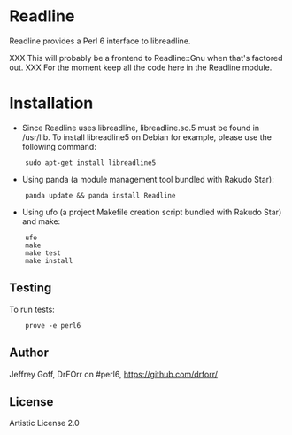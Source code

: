 Readline
=======

Readline provides a Perl 6 interface to libreadline.

XXX This will probably be a frontend to Readline::Gnu when that's factored out.
XXX For the moment keep all the code here in the Readline module.

Installation
============

* Since Readline uses libreadline, libreadline.so.5 must be found in /usr/lib.
To install libreadline5 on Debian for example, please use the following command:

```
	sudo apt-get install libreadline5
```

* Using panda (a module management tool bundled with Rakudo Star):

```
    panda update && panda install Readline
```

* Using ufo (a project Makefile creation script bundled with Rakudo Star) and make:

```
    ufo                    
    make
    make test
    make install
```

## Testing

To run tests:

```
    prove -e perl6
```

## Author

Jeffrey Goff, DrFOrr on #perl6, https://github.com/drforr/

## License

Artistic License 2.0
